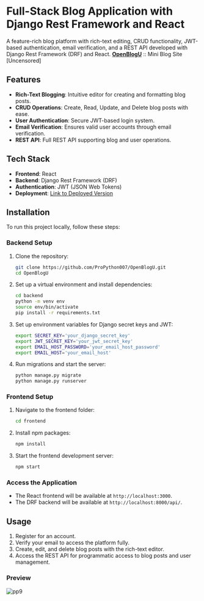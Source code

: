 # Full-Stack Blog Application with Django Rest Framework and React

A feature-rich blog platform with rich-text editing, CRUD functionality, JWT-based authentication, email verification, and a REST API developed with Django Rest Framework (DRF) and React. 
[**OpenBlogU**](https://openblogu.165131.xyz/) :: Mini Blog Site [Uncensored]

## Features

- **Rich-Text Blogging**: Intuitive editor for creating and formatting blog posts.
- **CRUD Operations**: Create, Read, Update, and Delete blog posts with ease.
- **User Authentication**: Secure JWT-based login system.
- **Email Verification**: Ensures valid user accounts through email verification.
- **REST API**: Full REST API supporting blog and user operations.

## Tech Stack

- **Frontend**: React
- **Backend**: Django Rest Framework (DRF)
- **Authentication**: JWT (JSON Web Tokens)
- **Deployment**: [Link to Deployed Version](https://openblogu.165131.xyz/)

## Installation

To run this project locally, follow these steps:

### Backend Setup

1. Clone the repository:

    ```bash
    git clone https://github.com/ProPython007/OpenBlogU.git
    cd OpenBlogU
    ```

2. Set up a virtual environment and install dependencies:

    ```bash
    cd backend
    python -m venv env
    source env/bin/activate
    pip install -r requirements.txt
    ```

3. Set up environment variables for Django secret keys and JWT:

    ```bash
    export SECRET_KEY='your_django_secret_key'
    export JWT_SECRET_KEY='your_jwt_secret_key'
    export EMAIL_HOST_PASSWORD='your_email_host_password'
    export EMAIL_HOST='your_email_host'
    ```

4. Run migrations and start the server:

    ```bash
    python manage.py migrate
    python manage.py runserver
    ```

### Frontend Setup

1. Navigate to the frontend folder:

    ```bash
    cd frontend
    ```

2. Install npm packages:

    ```bash
    npm install
    ```

3. Start the frontend development server:

    ```bash
    npm start
    ```

### Access the Application

- The React frontend will be available at `http://localhost:3000`.
- The DRF backend will be available at `http://localhost:8000/api/`.


## Usage

1. Register for an account.
2. Verify your email to access the platform fully.
3. Create, edit, and delete blog posts with the rich-text editor.
4. Access the REST API for programmatic access to blog posts and user management.


### Preview

![pp9](https://github.com/user-attachments/assets/a0d1003e-cba4-4782-b369-d95264f5aa6a)

